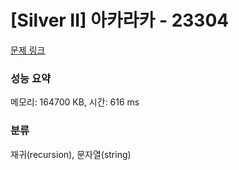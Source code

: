 # [Silver II] 아카라카 - 23304 

[문제 링크](https://www.acmicpc.net/problem/23304) 

### 성능 요약

메모리: 164700 KB, 시간: 616 ms

### 분류

재귀(recursion), 문자열(string)

